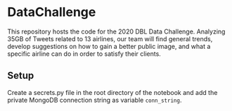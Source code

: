 # DataChallenge
This repository hosts the code for the 2020 DBL Data Challenge. Analyzing 35GB of Tweets related to 13 airlines, our team will find general trends, develop suggestions on how to gain a better public image, and what a specific airline can do in order to satisfy their clients.  
## Setup
Create a secrets.py file in the root directory of the notebook and add the private MongoDB connection string as variable `conn_string`.
